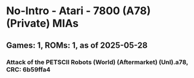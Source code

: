 # No-Intro - Atari - 7800 (A78) (Private) MIAs
## Games: 1, ROMs: 1, as of 2025-05-28

### Attack of the PETSCII Robots (World) (Aftermarket) (Unl).a78, CRC: 6b59ffa4
